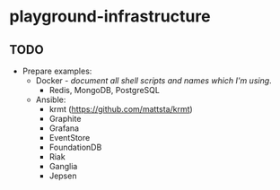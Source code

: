 # playground-infrastructure

## TODO

- Prepare examples:
  - Docker - *document all shell scripts and names which I'm using*.
    - Redis, MongoDB, PostgreSQL
  - Ansible:
    - krmt (https://github.com/mattsta/krmt) 
    - Graphite
    - Grafana
    - EventStore
    - FoundationDB
    - Riak
    - Ganglia
    - Jepsen
